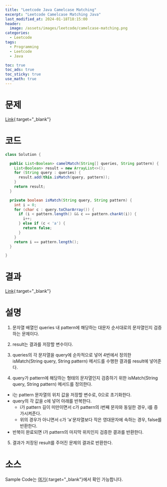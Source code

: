 ```yaml
---
title: "Leetcode Java Camelcase Matching"
excerpt: "Leetcode Camelcase Matching Java"
last_modified_at: 2024-01-18T18:15:00
header:
  image: /assets/images/leetcode/camelcase-matching.png
categories:
  - Leetcode
tags:
  - Programming
  - Leetcode
  - Java

toc: true
toc_ads: true
toc_sticky: true
use_math: true
---
```

# 문제
[Link](https://leetcode.com/problems/camelcase-matching){:target="_blank"}

# 코드
```java
class Solution {

  public List<Boolean> camelMatch(String[] queries, String pattern) {
    List<Boolean> result = new ArrayList<>();
    for (String query : queries) {
      result.add(this.isMatch(query, pattern));
    }
    return result;
  }

  private boolean isMatch(String query, String pattern) {
    int i = 0;
    for (char c : query.toCharArray()) {
      if (i < pattern.length() && c == pattern.charAt(i)) {
        i++;
      } else if (c < 'a') {
        return false;
      }
    }
    return i == pattern.length();
  }

}
```

# 결과
[Link](https://leetcode.com/problems/camelcase-matching/submissions/1149611885/){:target="_blank"}

# 설명
1. 문자열 배열인 queries 내 pattern에 해당하는 대문자 순서대로의 문자열인지 검증하는 문제이다.

2. result는 결과를 저장할 변수이다.

3. queries의 각 문자열을 query에 순차적으로 넣어 4번에서 정의한 isMatch(String query, String pattern) 메서드를 수행한 결과를 result에 넣어준다.

4. query가 pattern에 해당하는 형태의 문자열인지 검증하기 위한 isMatch(String query, String pattern) 메서드를 정의한다.
- i는 pattern 문자열의 위치 값을 저장할 변수로, 0으로 초기화한다.
- query의 각 값을 c에 넣어 아래를 반복한다.
  - i가 pattern 길이 미만이면서 c가 pattern의 i번째 문자와 동일한 경우, i를 증가시켜준다.
  - 위의 경우가 아니면서 c가 'a'문자열보다 작은 영대문자에 속하는 경우, false를 반환한다.
- 반복이 완료되면 i가 pattern의 마지막 위치인지 검증한 결과를 반환한다.

5. 결과가 저장된 result를 주어진 문제의 결과로 반환한다.

# 소스
Sample Code는 [여기](https://github.com/GracefulSoul/leetcode/blob/master/src/main/java/gracefulsoul/problems/CamelcaseMatching.java){:target="_blank"}에서 확인 가능합니다.